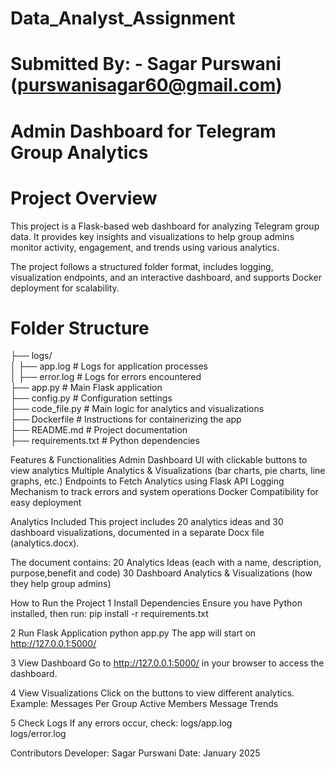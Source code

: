 # Data_Analyst_Assignment
# Submitted By: - Sagar Purswani (purswanisagar60@gmail.com)
# Admin Dashboard for Telegram Group Analytics
# Project Overview
This project is a Flask-based web dashboard for analyzing Telegram group data. It provides key insights and visualizations to help group admins monitor activity, engagement, and trends using various analytics.

The project follows a structured folder format, includes logging, visualization endpoints, and an interactive dashboard, and supports Docker deployment for scalability.

# Folder Structure
├── logs/  
│   ├── app.log               # Logs for application processes  
│   ├── error.log             # Logs for errors encountered  
├── app.py                    # Main Flask application  
├── config.py                 # Configuration settings  
├── code_file.py              # Main logic for analytics and visualizations  
├── Dockerfile                # Instructions for containerizing the app  
├── README.md                 # Project documentation  
├── requirements.txt          # Python dependencies  

Features & Functionalities
Admin Dashboard UI with clickable buttons to view analytics
Multiple Analytics & Visualizations (bar charts, pie charts, line graphs, etc.)
Endpoints to Fetch Analytics using Flask API
Logging Mechanism to track errors and system operations
Docker Compatibility for easy deployment

Analytics Included
This project includes 20 analytics ideas and 30 dashboard visualizations, documented in a separate Docx file (analytics.docx).

The document contains:
20 Analytics Ideas (each with a name, description, purpose,benefit and code)
30 Dashboard Analytics & Visualizations (how they help group admins)

How to Run the Project
1️ Install Dependencies
Ensure you have Python installed, then run:
pip install -r requirements.txt

2️ Run Flask Application
python app.py
The app will start on http://127.0.0.1:5000/

3️ View Dashboard
Go to http://127.0.0.1:5000/ in your browser to access the dashboard.

4️ View Visualizations
Click on the buttons to view different analytics. Example:
Messages Per Group
Active Members
Message Trends

5️ Check Logs
If any errors occur, check:
logs/app.log  
logs/error.log  

Contributors
Developer: Sagar Purswani
Date: January 2025
